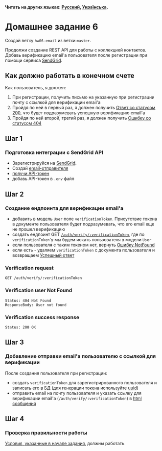 **Читать на других языках: [Русский](README.md), [Українська](README.ua.md).**

# Домашнее задание 6

Создай ветку `hw06-email` из ветки `master`.

Продолжи создание REST API для работы с коллекцией контактов. Добавь верификацию email'а пользователя после регистрации при помощи сервиса [SendGrid](https://sendgrid.com/).

## Как должно работать в конечном счете

Как пользователь, я должен:

1. При регистрации, получить письмо на указанную при регистрации почту с ссылкой для верификации email'а
2. Пройдя по ней в первый раз, я должен получить [Ответ со статусом 200](#verification-success-response), что будет    подразумевать успешную верификацию email'a
3. Пройдя по ней второй, третий раз, я должен получить [Ошибку со статусом 404](#verification-user-not-found)

## Шаг 1

### Подготовка интеграции с SendGrid API

- Зарегистрируйся на [SendGrid](https://sendgrid.com/).
- Создай [email-отправителя](https://app.gitbook.com/@reloaderlev/s/goit-node-js-new-program/email-rozsilka/sendgrid.-stvorennya-email-vidpravnika)
- [получи API-токен](https://app.gitbook.com/@reloaderlev/s/goit-node-js-new-program/email-rozsilka/sendgrid.-stvorennya-akauntu-i-api-tokena)
- добавь API-токен в `.env` файл

## Шаг 2

### Создание ендпоинта для верификации email'а

- добавить в модель `User` поле `verificationToken`. Присутствие токена в документе пользователя будет подразумевать, что его email еще не прошел верификацию
- создать ендпоинт GET [`/auth/verify/:verificationToken`](#verification-request), где по `verificationToken`'y мы будем искать пользователя в модели `User`
- если пользователя с таким токеном нет, вернуть [Ошибку NotFound](#verification-user-not-found)
- если есть - удаляем `verificationToken` с документа пользователя и возвращаем [Успешный ответ](#verification-success-response)

### Verification request

```shell
GET /auth/verify/:verificationToken
```

### Verification user Not Found

```shell
Status: 404 Not Found
ResponseBody: User not found
```

### Verification success response

```shell
Status: 200 OK
```

## Шаг 3

### Добавление отправки email'а пользователю с ссылкой для верификации

После создания пользователя при регистрации:

- создать `verificationToken` для зарегистрированного пользователя и записать
  его в БД (для генерации токена используйте [uuid](https://www.npmjs.com/package/uuid))
- отправить email на почту пользователя и указать ссылку для верификации email'а (`/auth/verify/:verificationToken`) в [html сообщения](https://app.gitbook.com/@reloaderlev/s/goit-node-js-new-program/email-rozsilka/sendgrid.-vidpravka-email-iv-cherez-paket-sendgrid-mail)

## Шаг 4

### Проверка правильности работы

[Условия, указанные в начале задания](#как-должно-работать-в-конечном-счете),
должны работать

